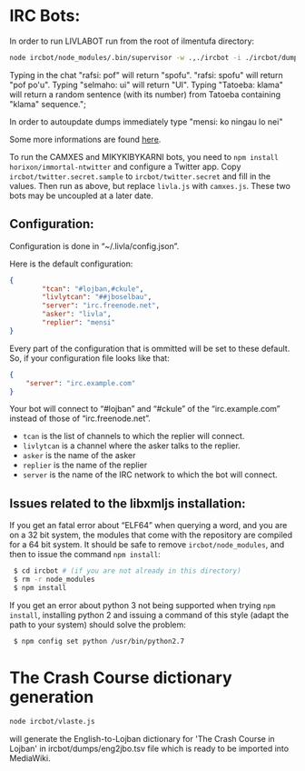 # IRC Bots:

In order to run LIVLABOT run from the root of ilmentufa directory:

```sh
node ircbot/node_modules/.bin/supervisor -w .,./ircbot -i ./ircbot/dumps,./i,./mahantufa -- --expose-gc ircbot/livla.js
```

Typing in the chat "rafsi: pof" will return "spofu". "rafsi: spofu" will return "pof po\'u". Typing "selmaho: ui" will return "UI". Typing "Tatoeba: klama" will return a random sentence (with its number) from Tatoeba containing "klama" sequence.";

In order to autoupdate dumps immediately type "mensi: ko ningau lo nei"

Some more informations are found [here](http://mw.lojban.org/index.php?title=IRC_Bots#mensi.2C_livla).

To run the CAMXES and MIKYKIBYKARNI bots, you need to ```npm install horixon/immortal-ntwitter``` and
configure a Twitter app. Copy ```ircbot/twitter.secret.sample``` to ```ircbot/twitter.secret``` and
fill in the values. Then run as above, but replace ```livla.js``` with ```camxes.js```.
These two bots may be uncoupled at a later date.

## Configuration:

Configuration is done in “~/.livla/config.json”.

Here is the default configuration:

```json
{
        "tcan": "#lojban,#ckule",
        "livlytcan": "##jboselbau",
        "server": "irc.freenode.net",
        "asker": "livla",
        "replier": "mensi"
}
```

Every part of the configuration that is ommitted will be set to these default.
So, if your configuration file looks like that:

```json
{
	"server": "irc.example.com"
}
```

Your bot will connect to “#lojban” and “#ckule” of the “irc.example.com”
instead of those of “irc.freenode.net”.

 - `tcan` is the list of channels to which the replier will connect.
 - `livlytcan` is a channel where the asker talks to the replier.
 - `asker` is the name of the asker
 - `replier` is the name of the replier
 - `server` is the name of the IRC network to which the bot will connect.


## Issues related to the libxmljs installation:

If you get an fatal error about “ELF64” when querying a word, and you are on a
32 bit system, the modules that come with the repository are compiled for a 64
bit system. It should be safe to remove `ircbot/node_modules`, and then to
issue the command `npm install`:

```sh
 $ cd ircbot # (if you are not already in this directory)
 $ rm -r node_modules
 $ npm install
```

If you get an error about python 3 not being supported when trying `npm
install`, installing python 2 and issuing a command of this style (adapt the
path to your system) should solve the problem:

```sh
 $ npm config set python /usr/bin/python2.7
```

# The Crash Course dictionary generation

```sh
node ircbot/vlaste.js
```
will generate the English-to-Lojban dictionary for 'The Crash Course in Lojban' in ircbot/dumps/eng2jbo.tsv file which is ready to be imported into MediaWiki.
